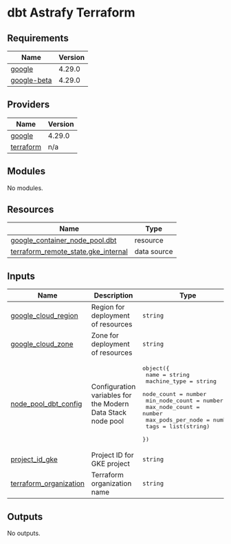 # dbt Astrafy Terraform

<!-- BEGINNING OF PRE-COMMIT-TERRAFORM DOCS HOOK -->

<!-- END OF PRE-COMMIT-TERRAFORM DOCS HOOK -->

<!-- BEGIN_TF_DOCS -->
## Requirements

| Name | Version |
|------|---------|
| <a name="requirement_google"></a> [google](#requirement\_google) | 4.29.0 |
| <a name="requirement_google-beta"></a> [google-beta](#requirement\_google-beta) | 4.29.0 |

## Providers

| Name | Version |
|------|---------|
| <a name="provider_google"></a> [google](#provider\_google) | 4.29.0 |
| <a name="provider_terraform"></a> [terraform](#provider\_terraform) | n/a |

## Modules

No modules.

## Resources

| Name | Type |
|------|------|
| [google_container_node_pool.dbt](https://registry.terraform.io/providers/hashicorp/google/4.29.0/docs/resources/container_node_pool) | resource |
| [terraform_remote_state.gke_internal](https://registry.terraform.io/providers/hashicorp/terraform/latest/docs/data-sources/remote_state) | data source |

## Inputs

| Name | Description | Type | Default | Required |
|------|-------------|------|---------|:--------:|
| <a name="input_google_cloud_region"></a> [google\_cloud\_region](#input\_google\_cloud\_region) | Region for deployment of resources | `string` | n/a | yes |
| <a name="input_google_cloud_zone"></a> [google\_cloud\_zone](#input\_google\_cloud\_zone) | Zone for deployment of resources | `string` | n/a | yes |
| <a name="input_node_pool_dbt_config"></a> [node\_pool\_dbt\_config](#input\_node\_pool\_dbt\_config) | Configuration variables for the Modern Data Stack node pool | <pre>object({<br>    name              = string<br>    machine_type      = string<br>    node_count        = number<br>    min_node_count    = number<br>    max_node_count    = number<br>    max_pods_per_node = number<br>    tags              = list(string)<br>  })</pre> | n/a | yes |
| <a name="input_project_id_gke"></a> [project\_id\_gke](#input\_project\_id\_gke) | Project ID for GKE project | `string` | n/a | yes |
| <a name="input_terraform_organization"></a> [terraform\_organization](#input\_terraform\_organization) | Terraform organization name | `string` | n/a | yes |

## Outputs

No outputs.
<!-- END_TF_DOCS -->
